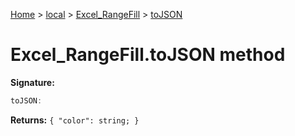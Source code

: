 [Home](./index) &gt; [local](local.md) &gt; [Excel\_RangeFill](local.excel_rangefill.md) &gt; [toJSON](local.excel_rangefill.tojson.md)

# Excel\_RangeFill.toJSON method


**Signature:**
```javascript
toJSON:
```
**Returns:** `{
            "color": string;
        }`

